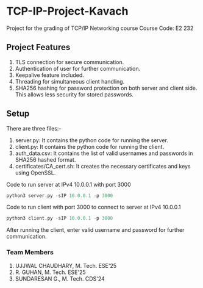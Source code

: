 # TCP-IP-Project-Kavach
Project for the grading of TCP/IP Networking course 
Course Code: E2 232

## Project Features

1. TLS connection for secure communication.
2. Authentication of user for further communication.
3. Keepalive feature included.
4. Threading for simultaneous client handling.
5. SHA256 hashing for password protection on both server and client side. This allows less security for stored passwords.

## Setup
There are three files:-
1. server.py: It contains the python code for running the server.
2. client.py: It contains the python code for running the client.
3. auth_data.csv: It contains the list of valid usernames and passwords in SHA256 hashed format.
4. certificates/CA_cert.sh: It creates the necessary certificates and keys using OpenSSL.

Code to run server at IPv4 10.0.0.1 with port 3000
```python
python3 server.py -sIP 10.0.0.1 -p 3000
```

Code to run client with port 3000 to connect to server at IPv4 10.0.0.1 
```python
python3 client.py -sIP 10.0.0.1 -p 3000
```

After running the client, enter valid username and password for further communication.

### Team Members
1. UJJWAL CHAUDHARY, M. Tech. ESE'25
2. R. GUHAN,         M. Tech. ESE'25
3. SUNDARESAN G.,    M. Tech. CDS'24
